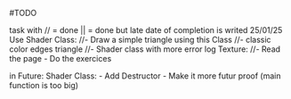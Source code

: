 #TODO

task with // = done
          || = done but late date of completion is writed 
25/01/25
Use Shader Class:
    //- Draw a simple triangle using this Class
    //- classic color edges triangle
    //- Shader class with more error log
Texture:
    //- Read the page
    - Do the exercices




in Future:
Shader Class: 
    - Add Destructor
    - Make it more futur proof (main function is too big)

